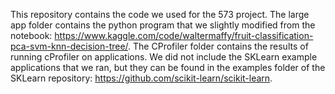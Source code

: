 This repository contains the code we used for the 573 project. The large app folder contains the python program that we slightly modified from the notebook: https://www.kaggle.com/code/waltermaffy/fruit-classification-pca-svm-knn-decision-tree/. The CProfiler folder contains the results of running cProfiler on applications. We did not include the SKLearn example applications that we ran, but they can be found in the examples folder of the SKLearn repository: https://github.com/scikit-learn/scikit-learn.
